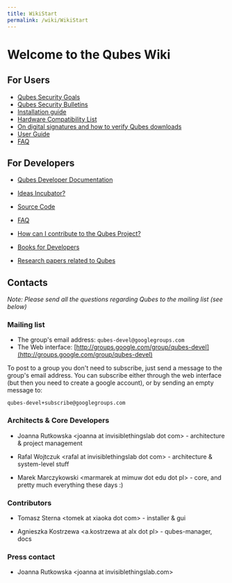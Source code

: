 ```yaml
---
title: WikiStart
permalink: /wiki/WikiStart
---
```


Welcome to the Qubes Wiki
=========================

For Users
---------

-   [Qubes Security Goals](/wiki/SecurityGoals)
-   [Qubes Security Bulletins](/wiki/SecurityBulletins)
-   [Installation guide](/wiki/InstallationGuide)
-   [Hardware Compatibility List](/wiki/HCL)
-   [On digital signatures and how to verify Qubes downloads](/wiki/VerifyingSignatures)
-   [User Guide](/wiki/UserDoc)
-   [FAQ](/wiki/UserFaq)

For Developers
--------------

-   [Qubes Developer Documentation](/wiki/SystemDoc)
-   [Ideas Incubator?](/wiki/IdeasIncubator)
-   [Source Code](/wiki/SourceCode)
-   [FAQ](/wiki/DevelFaq)

-   [How can I contribute to the Qubes Project?](/wiki/ContributingHowto)
-   [Books for Developers](/wiki/DevelBooks)
-   [Research papers related to Qubes](/wiki/QubesResearch)

Contacts
--------

*Note: Please send all the questions regarding Qubes to the mailing list (see below)*

### Mailing list

-   The group's email address: `qubes-devel@googlegroups.com`
-   The Web interface: [​http://groups.google.com/group/qubes-devel](http://groups.google.com/group/qubes-devel)

To post to a group you don't need to subscribe, just send a message to the group's email address. You can subscribe either through the web interface (but then you need to create a google account), or by sending an empty message to:

``` {.wiki}
qubes-devel+subscribe@googlegroups.com
```

### Architects & Core Developers

-   Joanna Rutkowska \<joanna at invisiblethingslab dot com\> - architecture & project management

-   Rafal Wojtczuk \<rafal at invisiblethingslab dot com\> - architecture & system-level stuff

-   Marek Marczykowski \<marmarek at mimuw dot edu dot pl\> - core, and pretty much everything these days :)

### Contributors

-   Tomasz Sterna \<tomek at xiaoka dot com\> - installer & gui

-   Agnieszka Kostrzewa \<a.kostrzewa at alx dot pl\> - qubes-manager, docs

### Press contact

-   Joanna Rutkowska \<joanna at invisiblethingslab.com\>

